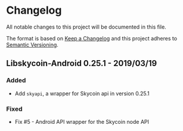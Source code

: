 # Changelog
  
All notable changes to this project will be documented in this file.

The format is based on [Keep a Changelog](http://keepachangelog.com/en/1.0.0/)
and this project adheres to [Semantic Versioning](http://semver.org/spec/v2.0.0.html).

## Libskycoin-Android 0.25.1 - 2019/03/19

### Added

- Add `skyapi`, a wrapper for Skycoin api in version 0.25.1

### Fixed

- Fix #5 - Android API wrapper for the Skycoin node API



